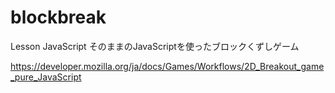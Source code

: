 # blockbreak
Lesson JavaScript
そのままのJavaScriptを使ったブロックくずしゲーム

https://developer.mozilla.org/ja/docs/Games/Workflows/2D_Breakout_game_pure_JavaScript
